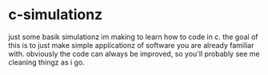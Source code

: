 # c-simulationz
just some basik simulationz im making to learn how to code in c.
the goal of this is to just make simple applicationz of software you are already familiar with.
obviously the code can always be improved, so you'll probably see me cleaning thingz as i go.
